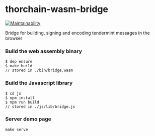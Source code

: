 # thorchain-wasm-bridge

[![Maintainability](https://api.codeclimate.com/v1/badges/9d2cf138e255b1e3ae4c/maintainability)](https://codeclimate.com/github/thorchain/thorchain-wasm-bridge/maintainability)

Bridge for building, signing and encoding tendermint messages in the browser

### Build the web assembly binary
```
$ dep ensure
$ make build
// stored in ./bin/bridge.wasm
```

### Build the Javascript library
```
$ cd js
$ npm install
$ npm run build
// stored in ./js/lib/bridge.js
```

### Server demo page
```
make serve
```